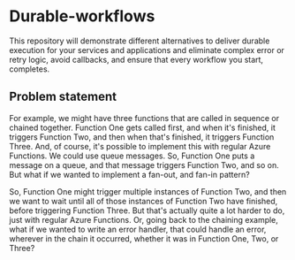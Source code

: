 # Durable-workflows

This repository will demonstrate different alternatives to deliver durable execution for your services and applications and eliminate complex error or retry logic, avoid callbacks, and ensure that every workflow you start, completes.

## Problem statement

For example, we might have three functions that are called in sequence or chained together. Function One gets called first, and when it's finished, it triggers Function Two, and then when that's finished, it triggers Function Three. And, of course, it's possible to implement this with regular Azure Functions. We could use queue messages. So, Function One puts a message on a queue, and that message triggers Function Two, and so on. But what if we wanted to implement a fan-out, and fan-in pattern?

So, Function One might trigger multiple instances of Function Two, and then we want to wait until all of those instances of Function Two have finished, before triggering Function Three. But that's actually quite a lot harder to do, just with regular Azure Functions. Or, going back to the chaining example, what if we wanted to write an error handler, that could handle an error, wherever in the chain it occurred, whether it was in Function One, Two, or Three?
